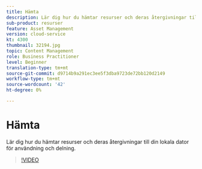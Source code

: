 ```yaml
---
title: Hämta
description: Lär dig hur du hämtar resurser och deras återgivningar till din lokala dator för användning och delning.
sub-product: resurser
feature: Asset Management
version: cloud-service
kt: 4300
thumbnail: 32194.jpg
topic: Content Management
role: Business Practitioner
level: Beginner
translation-type: tm+mt
source-git-commit: d9714b9a291ec3ee5f3dba9723de72bb120d2149
workflow-type: tm+mt
source-wordcount: '42'
ht-degree: 0%

---
```



# Hämta

Lär dig hur du hämtar resurser och deras återgivningar till din lokala dator för användning och delning.

>[!VIDEO](https://video.tv.adobe.com/v/35090/?quality=12&learn=on&hidetitle=true)
